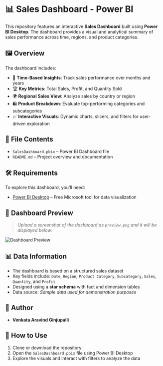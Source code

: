 # 📊 Sales Dashboard - Power BI

This repository features an interactive **Sales Dashboard** built using **Power BI Desktop**. The dashboard provides a visual and analytical summary of sales performance across time, regions, and product categories.

## 🖼️ Overview

The dashboard includes:

- 📅 **Time-Based Insights**: Track sales performance over months and years  
- 🏆 **Key Metrics**: Total Sales, Profit, and Quantity Sold  
- 🌍 **Regional Sales View**: Analyze sales by country or region  
- 🛍️ **Product Breakdown**: Evaluate top-performing categories and subcategories  
- 📈 **Interactive Visuals**: Dynamic charts, slicers, and filters for user-driven exploration

## 📂 File Contents

- `SalesDashboard.pbix` – Power BI Dashboard file  
- `README.md` – Project overview and documentation

## 🛠 Requirements

To explore this dashboard, you'll need:

- [Power BI Desktop](https://powerbi.microsoft.com/desktop/) – Free Microsoft tool for data visualization

## 📸 Dashboard Preview

> _Upload a screenshot of the dashboard as `preview.png` and it will be displayed below:_

![Dashboard Preview](https://github.com/user-attachments/assets/77e7a872-b24e-483b-ab4f-e7ec68aefd18)

## 📊 Data Information

- The dashboard is based on a structured sales dataset  
- Key fields include: `Date`, `Region`, `Product Category`, `Subcategory`, `Sales`, `Quantity`, and `Profit`  
- Designed using a **star schema** with fact and dimension tables  
- Data source: _Sample data used for demonstration purposes_

## 👤 Author

- **Venkata Aravind Ginjupalli**  

## 📌 How to Use

1. Clone or download the repository  
2. Open the `SalesDashboard.pbix` file using Power BI Desktop  
3. Explore the visuals and interact with filters to analyze the data



